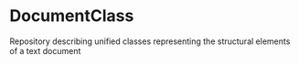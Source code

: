 # DocumentClass
Repository describing unified classes representing the structural elements of a text document
